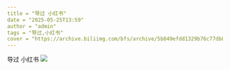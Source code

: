 ```yaml
---
title = "导过 小红书"
date = "2025-05-25T13:59"
author = "admin"
tags = "导过,小红书"
cover = "https://archive.biliimg.com/bfs/archive/5b849efdd1329b76c77db8decbb9b09a8fa5cc07.jpg"
---
```


导过 小红书
![](https://archive.biliimg.com/bfs/archive/5b849efdd1329b76c77db8decbb9b09a8fa5cc07.jpg)